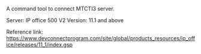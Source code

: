 A command tool to connect MTCTI3 server.

Server: IP office 500 V2 
Version: 11.1 and above

Reference link: https://www.devconnectprogram.com/site/global/products_resources/ip_office/releases/11_1/index.gsp
